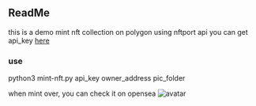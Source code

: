## ReadMe

this is a demo
mint nft collection on polygon using nftport api
you can get api_key [here](https://www.nftport.xyz/sign-up)

### use
python3 mint-nft.py api_key owner_address pic_folder

when mint over, you can check it on opensea
![avatar](https://user-images.githubusercontent.com/17927461/163815403-a42c0313-46d5-4e3d-bc02-c743d73c173a.JPG)
